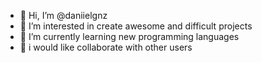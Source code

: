 - 👋 Hi, I’m @daniielgnz
- 👀 I’m interested in create awesome and difficult projects
- 🌱 I’m currently learning new programming languages
- 💞️ i would like collaborate with other users 


<!---
daniielgnz/daniielgnz is a ✨ special ✨ repository because its `README.md` (this file) appears on your GitHub profile.
You can click the Preview link to take a look at your changes.
--->
